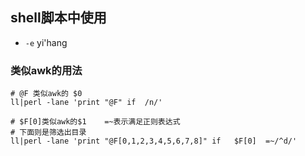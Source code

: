 

## shell脚本中使用

- `-e`  yi'hang

### 类似awk的用法

```shell
# @F 类似awk的 $0
ll|perl -lane 'print "@F" if  /n/'

# $F[0]类似awk的$1    =~表示满足正则表达式  
# 下面则是筛选出目录
ll|perl -lane 'print "@F[0,1,2,3,4,5,6,7,8]" if   $F[0]  =~/^d/'
```
